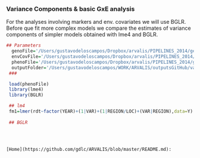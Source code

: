 ### Variance Components & basic GxE analysis

  For the analyses involving markers and env. covariates we will use BGLR. Before que fit more complex models we compare the estimates of variance components of simpler models obtained with lme4 and BGLR.

   
```R
## Parameters
  genoFile='/Users/gustavodeloscampos/Dropbox/arvalis/PIPELINES_2014/getData/output/X_2012_2014.rda'
  envCovFile='/Users/gustavodeloscampos/Dropbox/arvalis/PIPELINES_2014/getData/output/W_No_ctr_std.rda' 
  phenoFile='/Users/gustavodeloscampos/Dropbox/arvalis/PIPELINES_2014/getData/output/Y.rda' 
  outputFolder='/Users/gustavodeloscampos/WORK/ARVALIS/outputsGitHub/varComp/'
 ###

 load(phenoFile)
 library(lme4)
 library(BGLR)

 ## lm4
 fm1=lmer(rdt~factor(YEAR)+(1|VAR)+(1|REGION/LOC)+(VAR|REGION),data=Y)  
 
 ## BGLR


 

```
    [Home](https://github.com/gdlc/ARVALIS/blob/master/README.md):
